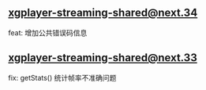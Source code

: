 ## xgplayer-streaming-shared@next.34
feat: 增加公共错误码信息
## xgplayer-streaming-shared@next.33
fix: getStats() 统计帧率不准确问题